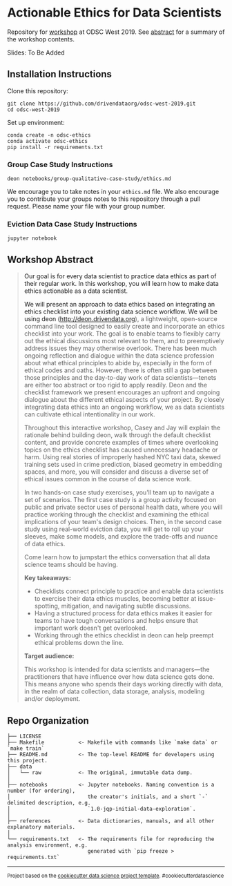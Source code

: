 # Actionable Ethics for Data Scientists

Repository for [workshop](https://odsc.com/training/portfolio/practical-data-ethics-with-deon/) at ODSC West 2019. See [abstract](#abstract) for a summary of the workshop contents.

Slides: To Be Added

## Installation Instructions

Clone this repository:

```shell
git clone https://github.com/drivendataorg/odsc-west-2019.git
cd odsc-west-2019
```

Set up environment:

```shell
conda create -n odsc-ethics
conda activate odsc-ethics
pip install -r requirements.txt
```

### Group Case Study Instructions

```shell
deon notebooks/group-qualitative-case-study/ethics.md
```

We encourage you to take notes in your `ethics.md` file. We also encourage you to contribute your groups notes to this repository through a pull request. Please name your file with your group number.

### Eviction Data Case Study Instructions

```shell
jupyter notebook
```

<a name="abstract"/>

## Workshop Abstract

> Our goal is for every data scientist to practice data ethics as part of their regular work. In this workshop, you will learn how to make data ethics actionable as a data scientist.
>
> We will present an approach to data ethics based on integrating an ethics checklist into your existing data science workflow. We will be using deon (http://deon.drivendata.org), a lightweight, open-source command line tool designed to easily create and incorporate an ethics checklist into your work. The goal is to enable teams to flexibly carry out the ethical discussions most relevant to them, and to preemptively address issues they may otherwise overlook. There has been much ongoing reflection and dialogue within the data science profession about what ethical principles to abide by, especially in the form of ethical codes and oaths. However, there is often still a gap between those principles and the day-to-day work of data scientists—tenets are either too abstract or too rigid to apply readily. Deon and the checklist framework we present encourages an upfront and ongoing dialogue about the different ethical aspects of your project. By closely integrating data ethics into an ongoing workflow, we as data scientists can cultivate ethical intentionality in our work.
>
> Throughout this interactive workshop, Casey and Jay will explain the rationale behind building deon, walk through the default checklist content, and provide concrete examples of times where overlooking topics on the ethics checklist has caused unnecessary headache or harm. Using real stories of improperly hashed NYC taxi data, skewed training sets used in crime prediction, biased geometry in embedding spaces, and more, you will consider and discuss a diverse set of ethical issues common in the course of data science work.
>
> In two hands-on case study exercises, you'll team up to navigate a set of scenarios. The first case study is a group activity focused on public and private sector uses of personal health data, where you will practice working through the checklist and examining the ethical implications of your team's design choices. Then, in the second case study using real-world eviction data, you will get to roll up your sleeves, make some models, and explore the trade-offs and nuance of data ethics.
>
> Come learn how to jumpstart the ethics conversation that all data science teams should be having.
>
> **Key takeaways:**
>
> - Checklists connect principle to practice and enable data scientists to exercise their data ethics muscles, becoming better at issue-spotting, mitigation, and navigating subtle discussions.
> - Having a structured process for data ethics makes it easier for teams to have tough conversations and helps ensure that important work doesn't get overlooked.
> - Working through the ethics checklist in deon can help preempt ethical problems down the line.
>
> **Target audience:**
>
> This workshop is intended for data scientists and managers—the practitioners that have influence over how data science gets done. This means anyone who spends their days working directly with data, in the realm of data collection, data storage, analysis, modeling and/or deployment.

## Repo Organization

```text
├── LICENSE
├── Makefile           <- Makefile with commands like `make data` or `make train`
├── README.md          <- The top-level README for developers using this project.
├── data
│   └── raw            <- The original, immutable data dump.
│
├── notebooks          <- Jupyter notebooks. Naming convention is a number (for ordering),
│                         the creator's initials, and a short `-` delimited description, e.g.
│                         `1.0-jqp-initial-data-exploration`.
│
├── references         <- Data dictionaries, manuals, and all other explanatory materials.
│
└── requirements.txt   <- The requirements file for reproducing the analysis environment, e.g.
                          generated with `pip freeze > requirements.txt`
```

--------

<p><small>Project based on the <a target="_blank" href="https://drivendata.github.io/cookiecutter-data-science/">cookiecutter data science project template</a>. #cookiecutterdatascience</small></p>
